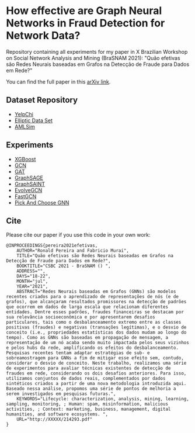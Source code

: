 # How effective are Graph Neural Networks in Fraud Detection for Network Data?

Repository containing all experiments for my paper in X Brazilian Workshop on Social Network Analysis and Mining (BraSNAM 2021): "Quão efetivas são Redes Neurais baseadas em Grafos na Detecção de Fraude para Dados em Rede?"

You can find the full paper in this [arXiv link](https://arxiv.org/abs/2105.14568).

## Dataset Repository

- [YelpChi](http://odds.cs.stonybrook.edu/yelpchi-dataset/)
- [Elliptic Data Set](https://www.kaggle.com/ellipticco/elliptic-data-set)
- [AMLSim](https://github.com/ronaldpereira/AMLSim)

## Experiments

- [XGBoost](https://github.com/ronaldpereira/amlsim_xgb)
- [GCN](https://github.com/ronaldpereira/gcn)
- [GAT](https://github.com/gordicaleksa/pytorch-GAT)
- [GraphSAGE](https://github.com/williamleif/GraphSAGE)
- [GraphSAINT](https://github.com/GraphSAINT/GraphSAINT)
- [EvolveGCN](https://github.com/ronaldpereira/EvolveGCN)
- [FastGCN](https://github.com/ronaldpereira/FastGCN)
- [Pick And Choose GNN](https://github.com/ronaldpereira/pick-and-choose-gnn)

## Cite

Please cite our paper if you use this code in your own work:

``` TEX
@INPROCEEDINGS{pereira2021efetivas,
    AUTHOR="Ronald Pereira and Fabricio Murai",
    TITLE="Quão efetivas são Redes Neurais baseadas em Grafos na Detecção de Fraude para Dados em Rede?",
    BOOKTITLE="CSBC 2021 - BraSNAM () ",
    ADDRESS="",
    DAYS="18-22",
    MONTH="jul",
    YEAR="2021",
    ABSTRACT="Redes Neurais baseadas em Grafos (GNNs) são modelos recentes criados para o aprendizado de representações de nós (e de grafos), que alcançaram resultados promissores na detecção de padrões que ocorrem em dados de larga escala que relacionam diferentes entidades. Dentre esses padrões, fraudes financeiras se destacam por sua relevância socioeconômica e por apresentarem desafios particulares, tais como o desbalanceamento extremo entre as classes positivas (fraudes) e negativas (transações legítimas), e o desvio de conceito (i.e., propriedades estatísticas dos dados mudam ao longo do tempo). Como as GNNs são baseadas em propagação de mensagem, a representação de um nó acaba sendo muito impactada pelos seus vizinhos e pelos hubs da rede, amplificando os efeitos do desbalanceamento. Pesquisas recentes tentam adaptar estratégias de sub- e sobreamostragem para GNNs a fim de mitigar esse efeito sem, contudo, considerar o desvio de conceito. Neste trabalho, realizamos uma série de experimentos para avaliar técnicas existentes de detecção de fraudes em rede, considerando os dois desafios anteriores. Para isso, utilizamos conjuntos de dados reais, complementados por dados sintéticos criados a partir de uma nova metodologia introduzida aqui. Baseado nessa análise, propomos uma série de pontos de melhoria a serem investigados em pesquisas futuras.",
    KEYWORDS="Lifecycle: characterization, analysis, mining, learning, sampling, monitoring, ; Human: spam, misinformation, malicious activities, ; Context: marketing, business, management, digital humanities, and software ecosystems. ",
    URL="http://XXXXX/214293.pdf"
}
```
